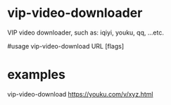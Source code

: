 # vip-video-downloader
VIP video downloader, such as: iqiyi, youku, qq, ...etc.

#usage
vip-video-download URL [flags]

# examples
vip-video-download https://youku.com/v/xyz.html
